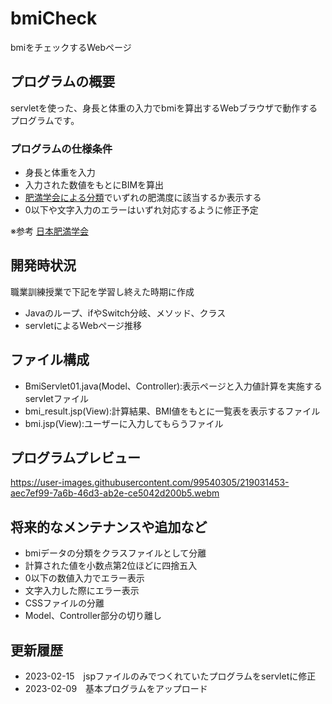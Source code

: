 # bmiCheck
bmiをチェックするWebページ

## プログラムの概要
servletを使った、身長と体重の入力でbmiを算出するWebブラウザで動作するプログラムです。

### プログラムの仕様条件
* 身長と体重を入力
* 入力された数値をもとにBIMを算出
* [肥満学会による分類](http://www.jasso.or.jp/data/magazine/pdf/chart_A.pdf)でいずれの肥満度に該当するか表示する
* 0以下や文字入力のエラーはいずれ対応するように修正予定

※参考
[日本肥満学会](http://www.jasso.or.jp/)




## 開発時状況
職業訓練授業で下記を学習し終えた時期に作成
* Javaのループ、ifやSwitch分岐、メソッド、クラス
* servletによるWebページ推移

## ファイル構成
* BmiServlet01.java(Model、Controller):表示ページと入力値計算を実施するservletファイル
* bmi_result.jsp(View):計算結果、BMI値をもとに一覧表を表示するファイル
* bmi.jsp(View):ユーザーに入力してもらうファイル

## プログラムプレビュー
https://user-images.githubusercontent.com/99540305/219031453-aec7ef99-7a6b-46d3-ab2e-ce5042d200b5.webm

## 将来的なメンテナンスや追加など
* bmiデータの分類をクラスファイルとして分離 
* 計算された値を小数点第2位ほどに四捨五入
* 0以下の数値入力でエラー表示
* 文字入力した際にエラー表示
* CSSファイルの分離
* Model、Controller部分の切り離し

## 更新履歴
* 2023-02-15　jspファイルのみでつくれていたプログラムをservletに修正
* 2023-02-09　基本プログラムをアップロード
